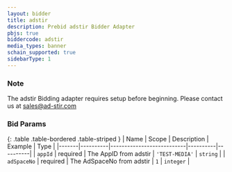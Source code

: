```yaml
---
layout: bidder
title: adstir
description: Prebid adstir Bidder Adapter
pbjs: true
biddercode: adstir
media_types: banner
schain_supported: true
sidebarType: 1
---
```


### Note

The adstir Bidding adapter requires setup before beginning. Please contact us at [sales@ad-stir.com](mailto:sales@ad-stir.com)

### Bid Params

{: .table .table-bordered .table-striped }
| Name | Scope    | Description | Example  | Type     |
|-------|----------|---------------------------|----------|----------|
| `appId` | required | The AppID from adstir | `'TEST-MEDIA'` | `string` |
| `adSpaceNo` | required | The AdSpaceNo from adstir | `1` | `integer` |
